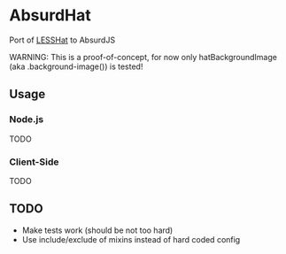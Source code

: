 # AbsurdHat

Port of [LESSHat](http://lesshat.com/) to AbsurdJS

WARNING: This is a proof-of-concept, for now only hatBackgroundImage (aka .background-image()) is tested!

## Usage

### Node.js

TODO

### Client-Side

TODO

## TODO

* Make tests work (should be not too hard)
* Use include/exclude of mixins instead of hard coded config